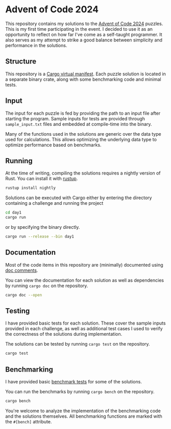 # Advent of Code 2024

This repository contains my solutions to the [Advent of Code 2024](https://adventofcode.com/2024) puzzles. This is my first time participating in the event. I decided to use it as an opportunity to reflect on how far I've come as a self-taught programmer. It also serves as my attempt to strike a good balance between simplicity and performance in the solutions.

## Structure

This repository is a [Cargo virtual manifest](https://doc.rust-lang.org/cargo/reference/workspaces.html#virtual-workspace). Each puzzle solution is located in a separate binary crate, along with some benchmarking code and minimal tests.

## Input

The input for each puzzle is fed by providing the path to an input file after starting the program.
Sample inputs for tests are provided through `sample_input.txt` files and embedded at compile-time into the binary.

Many of the functions used in the solutions are generic over the data type used for calculations. This allows optimizing the underlying data type to optimize performance based on benchmarks.

## Running

At the time of writing, compiling the solutions requires a nightly version of Rust.
You can install it with [rustup](https://rustup.rs/).

```bash
rustup install nightly
```

Solutions can be executed with Cargo either by entering the directory containing a challenge and running the project

```bash
cd day1
cargo run
```

or by specifying the binary directly.

```bash
cargo run --release --bin day1
```

## Documentation

Most of the code items in this repository are (minimally) documented using [doc comments](https://doc.rust-lang.org/rust-by-example/meta/doc.html#doc-comments).

You can view the documentation for each solution as well as dependencies by running `cargo doc` on the repository.

```bash
cargo doc --open
```

## Testing

I have provided basic tests for each solution.
These cover the sample inputs provided in each challenge, as well as additional test cases I used to verify the correctness of the solutions during implementation.

The solutions can be tested by running `cargo test` on the repository.

```bash
cargo test
```

## Benchmarking

I have provided basic [benchmark tests](https://doc.rust-lang.org/nightly/unstable-book/library-features/test.html) for some of the solutions.

You can run the benchmarks by running `cargo bench` on the repository.

```bash
cargo bench
```

You're welcome to analyze the implementation of the benchmarking code and the solutions themselves. All benchmarking functions are marked with the `#[bench]` attribute.
